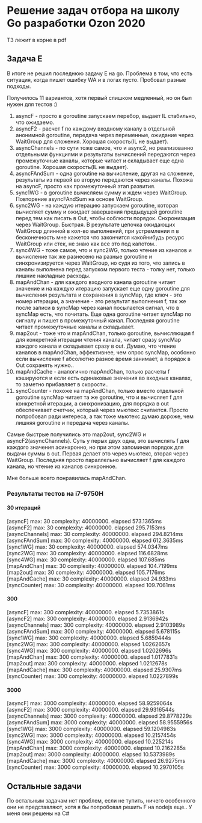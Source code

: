 # Решение задач отбора на школу Go разработки Ozon 2020

ТЗ лежит в корне в pdf

## Задача E

В итоге не решил последнюю задачу E на go.
Проблема в том, что есть ситуация, когда пишет ошибку WA и в логах пусто.
Пробовал разные подходы.

Получилось 11 вариантов, хотя первый слишком медленный, но он был нужен для тестов :)
1) asyncF - просто в goroutine запускаем перебор, выдает IL стабильно, что ожидаемо.
2) asyncF2 - расчет f по каждому входному каналу в отдельной анонимной goroutine, передача через переменные, ожидание через WaitGroup для сложения. Хорошая скорость(IL не выдает).
3) asyncChannels - по сути тоже самое, что и async2, но реализованно отдельными функциями и результаты вычислений передаются через промежуточные каналы, которые читает и складывает еще одна goroutine. Хорошая скорость(IL не выдает).
4) asyncFAndSum - одна goroutine на вычисление, другая на сложение, результаты из первой во вторую передаются через каналы. Похожа на asyncF, просто как промежуточный этап развития.
5) sync1WG - в goroutine вычисляем сумму и ждем через WaitGroup. Повторение asyncFAndSum на основе WaitGroup.
6) sync2WG - на каждую итерацию запускаем goroutine, которая вычисляет сумму и ожидает завершения предыдущей goroutine перед тем как писать в Out, чтобы соблюсти порядок. Снхронизация через WaitGroup. Быстрая. В результате цепочка ожидающих WaitGroup длинной в кол-во выполнений, при устремлении n в бесконечность мне кажется что закончится какойнибудь ресурс WaitGroup или стек, не знаю как все это под капотом..
7) sync4WG - тоже самое, что и sync2WG, только чтение из каналов и вычисление так же разнесено на разные goroutine и синхронизируется через WaitGroup, но судя из того, что запись в каналы выполнена перед запуском первого теста - толку нет, только лишние накладные расходы.
8) mapAndChan - для каждого входного канала goroutine читает значение и на каждую итерацию запускает еще одну goroutine для вычисления результата и сохранения в syncMap, где ключ - это номер итерации, а значение - это результат выполнения f, так же после записи в syncMap через канал посылается сигнал, что в syncMap есть, что почитать. Еще одна goroutine читает syncMap по сигналу и пишет в промежуточный канал. Последняя goroutine читает промежуточные каналы и складывает.
9) map2out - тоже что и mapAndChan, только goroutine, вычисляющая  f для конкретной итерации чтения канала, читает сразу syncMap каждого канала и складывает сразу в out. Думаю, что чтение каналов в mapAndChan, эффективнее, чем опрос syncMap, особонно если вычисление f абсолютно разное время занимает, а порядок в Out сохранять нужно..
10) mapAndCache - аналогично mapAndChan, только расчеты f кэшируются и если есть одинаковые значения во входных каналах, то заметно прибавляет в скорости..
11) syncCounter - похоже на mapAndChan, только вместо отдельной goroutine syncMap читает та же goroutine, что и вычисляет f для конкретной итерации, а синхронизацию, для порядка в out обеспечивает счетчик, который через мьютекс считается. Просто попробовал ради интереса, а так тоже мьютекс думаю дороже, чем лишняя goroutine и передача через каналы.

Самые быстрые получились это map2out, sync2WG и asyncF2(asyncChannels).
Суть у перых двух одна, это вычислять f для каждого значения асинхронно, но при этом запоминая порядок для выдачи суммы в out. Первая делает это через мьютекс, вторая через WaitGroup.
Последняя просто параллельно вычисляет f для каждого канала, но чтение из каналов синхронное.

Мне больше всего понравилась mapAndChan.

### Результаты тестов на i7-9750H

#### 30 итераций
[asyncF] max: 30 complexity: 40000000. elapsed 573.1365ms  
[asyncF2] max: 30 complexity: 40000000. elapsed 295.7153ms  
[asyncChannels] max: 30 complexity: 40000000. elapsed 294.8214ms  
[asyncFAndSum] max: 30 complexity: 40000000. elapsed 612.3635ms  
[sync1WG] max: 30 complexity: 40000000. elapsed 574.0347ms  
[sync2WG] max: 30 complexity: 40000000. elapsed 116.6828ms  
[sync4WG] max: 30 complexity: 40000000. elapsed 107.685ms  
[mapAndChan] max: 30 complexity: 40000000. elapsed 104.7199ms  
[map2out] max: 30 complexity: 40000000. elapsed 105.7176ms  
[mapAndCache] max: 30 complexity: 40000000. elapsed 24.933ms  
[syncCounter] max: 30 complexity: 40000000. elapsed 109.7061ms  

#### 300
[asyncF] max: 300 complexity: 40000000. elapsed 5.7353861s  
[asyncF2] max: 300 complexity: 40000000. elapsed 2.9136942s  
[asyncChannels] max: 300 complexity: 40000000. elapsed 2.9103989s  
[asyncFAndSum] max: 300 complexity: 40000000. elapsed 5.678115s  
[sync1WG] max: 300 complexity: 40000000. elapsed 5.6859444s  
[sync2WG] max: 300 complexity: 40000000. elapsed 1.0262657s   
[sync4WG] max: 300 complexity: 40000000. elapsed 1.0202696s   
[mapAndChan] max: 300 complexity: 40000000. elapsed 1.0177831s   
[map2out] max: 300 complexity: 40000000. elapsed 1.0212678s  
[mapAndCache] max: 300 complexity: 40000000. elapsed 25.9307ms    
[syncCounter] max: 300 complexity: 40000000. elapsed 1.0227899s   
 
#### 3000
[asyncF] max: 3000 complexity: 40000000. elapsed 58.9259064s    
[asyncF2] max: 3000 complexity: 40000000. elapsed 29.9316544s   
[asyncChannels] max: 3000 complexity: 40000000. elapsed 29.8778229s   
[asyncFAndSum] max: 3000 complexity: 40000000. elapsed 58.9555956s    
[sync1WG] max: 3000 complexity: 40000000. elapsed 59.1204983s    
[sync2WG] max: 3000 complexity: 40000000. elapsed 10.2157454s   
[sync4WG] max: 3000 complexity: 40000000. elapsed 10.225214s   
[mapAndChan] max: 3000 complexity: 40000000. elapsed 10.2162285s   
[map2out] max: 3000 complexity: 40000000. elapsed 10.5373989s    
[mapAndCache] max: 3000 complexity: 40000000. elapsed 26.9275ms   
[syncCounter] max: 3000 complexity: 40000000. elapsed 10.2970105s    

## Остальные задачи
По остальным задачам нет проблем, если не тупить, ничего особенного они не представляют, хотя я бы попробовал решить F на nodejs еще..
У меня они решены на C# 
